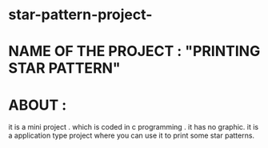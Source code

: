 # star-pattern-project-

# NAME OF THE PROJECT : "PRINTING STAR PATTERN"
# ABOUT :
it is a mini project . which is coded in c programming . it has no graphic. it is a application type project where you can use it to print some star 
patterns.
